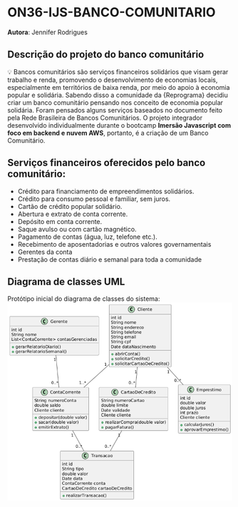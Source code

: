 # ON36-IJS-BANCO-COMUNITARIO
**Autora**: Jennifer Rodrigues

## Descrição do projeto do banco comunitário
💡 Bancos comunitários são serviços financeiros solidários que visam gerar trabalho e renda, promovendo o desenvolvimento de economias locais, especialmente em territórios de baixa renda, por meio do apoio à economia popular e solidária.
Sabendo disso a comunidade da {Reprograma} decidiu criar um banco comunitário pensando nos conceito de economia popular solidária. Foram pensados alguns serviços baseados no documento feito pela Rede Brasileira de Bancos Comunitários.
O projeto integrador desenvolvido individualmente durante o bootcamp **Imersão Javascript com foco em backend e nuvem AWS**, portanto, é a criação de um Banco Comunitário.

## Serviços financeiros oferecidos pelo banco comunitário:
- Crédito para financiamento de empreendimentos solidários.
- Crédito para consumo pessoal e familiar, sem juros.
- Cartão de crédito popular solidário.
- Abertura e extrato de conta corrente.
- Depósito em conta corrente.
- Saque avulso ou com cartão magnético.
- Pagamento de contas (água, luz, telefone etc.).
- Recebimento de aposentadorias e outros valores governamentais
- Gerentes da conta
- Prestação de contas diário e semanal para toda a comunidade

## Diagrama de classes UML
Protótipo inicial do diagrama de classes do sistema:
<img src="imagens/diagrama de classes.png">